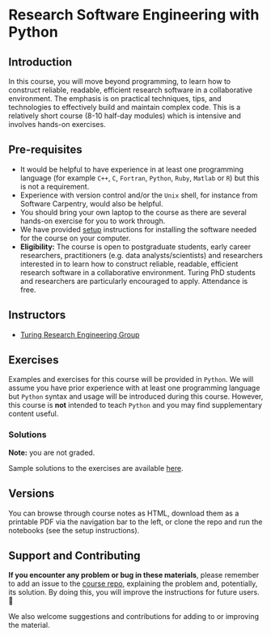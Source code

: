 # Research Software Engineering with Python

## Introduction

In this course, you will move beyond programming, to learn how to construct reliable, readable, efficient research software in a collaborative environment.
The emphasis is on practical techniques, tips, and technologies to effectively build and maintain complex code.
This is a relatively short course (8-10 half-day modules) which is intensive and involves hands-on exercises.

## Pre-requisites

- It would be helpful to have experience in at least one programming language (for example `C++`, `C`, `Fortran`, `Python`, `Ruby`, `Matlab` or `R`) but this is not a requirement.
- Experience with version control and/or the `Unix` shell, for instance from Software Carpentry, would also be helpful.
- You should bring your own laptop to the course as there are several hands-on exercise for you to work through.
- We have provided [setup](course_prerequisites/index.md) instructions for installing the software needed for the course on your computer.
- **Eligibility:** The course is open to postgraduate students, early career researchers, practitioners (e.g. data analysts/scientists) and researchers interested in to learn how to construct reliable, readable, efficient research software in a collaborative environment. Turing PhD students and researchers are particularly encouraged to apply. Attendance is free.

## Instructors

- [Turing Research Engineering Group](https://www.turing.ac.uk/research/research-engineering)

## Exercises

Examples and exercises for this course will be provided in `Python`.
We will assume you have prior experience with at least one programming language but `Python` syntax and usage will be introduced during this course.
However, this course is **not** intended to teach `Python` and you may find supplementary content useful.

### Solutions

**Note:** you are not graded.

Sample solutions to the exercises are available [here](solutions/index.md).

## Versions

You can browse through course notes as HTML, download them as a printable PDF via the navigation bar to the left, or clone the repo and run the notebooks (see the setup instructions).

## Support and Contributing

**If you encounter any problem or bug in these materials**, please remember to add an issue to the [course repo](https://github.com/alan-turing-institute/rse-course), explaining the problem and, potentially, its solution.
By doing this, you will improve the instructions for future users. 🎉

We also welcome suggestions and contributions for adding to or improving the material.
